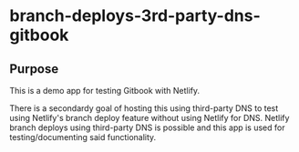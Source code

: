 # branch-deploys-3rd-party-dns-gitbook

## Purpose

This is a demo app for testing Gitbook with Netlify.

There is a secondardy goal of hosting this using third-party DNS to test using Netlify's branch deploy feature without using Netlify for DNS. Netlify branch deploys using third-party DNS is possible and this app is used for testing/documenting said functionality.
